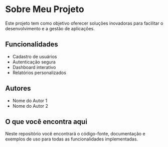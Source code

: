 # Sobre Meu Projeto

Este projeto tem como objetivo oferecer soluções inovadoras para facilitar o desenvolvimento e a gestão de aplicações.

## Funcionalidades

- Cadastro de usuários
- Autenticação segura
- Dashboard interativo
- Relatórios personalizados

## Autores

- Nome do Autor 1
- Nome do Autor 2

## O que você encontra aqui

Neste repositório você encontrará o código-fonte, documentação e exemplos de uso para todas as funcionalidades implementadas.

